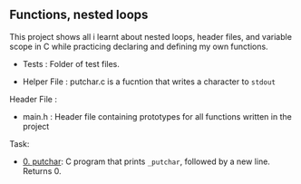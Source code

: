 ## Functions, nested loops

This project shows all i learnt about nested loops, header files, and variable scope in C while practicing declaring and defining my own functions.

- Tests : Folder of test files. 

- Helper File : putchar.c is a fucntion that writes a character to `stdout` 

Header File :

- main.h : Header file containing prototypes for all functions written in the project


Task:

- [0. putchar](https://github.com/Callistus25/alx-low_level_programming/blob/master/0x02-functions_nested_loops/0-putchar.c): C program that prints `_putchar`, followed by a new line. Returns 0.
